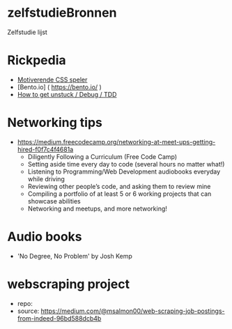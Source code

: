 # zelfstudieBronnen
Zelfstudie lijst

# Rickpedia 
 * [Motiverende CSS speler](https://www.codementor.io/learn-programming/how-to-become-a-developer-resources )
 * [Bento.io] ( https://bento.io/ )
 * [How to get unstuck / Debug / TDD ](https://codewithoutrules.com/2016/12/08/how-not-to-get-stuck/)
 
 
 # Networking tips 
 * https://medium.freecodecamp.org/networking-at-meet-ups-getting-hired-f0f7c4f4681a 
   - Diligently Following a Curriculum (Free Code Camp)
   - Setting aside time every day to code (several hours no matter what!)
   - Listening to Programming/Web Development audiobooks everyday while driving
   - Reviewing other people’s code, and asking them to review mine
   - Compiling a portfolio of at least 5 or 6 working projects that can showcase abilities
   - Networking and meetups, and more networking!



# Audio books
* 'No Degree, No Problem' by Josh Kemp




# webscraping project
* repo: 
* source: https://medium.com/@msalmon00/web-scraping-job-postings-from-indeed-96bd588dcb4b 

